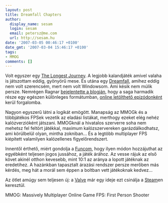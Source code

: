 ```yaml
---
layout: post
title: Dreamfall Chapters
author:
  display_name: sesam
  login: sesam
  email: petersz@me.com
  url: http://sesam.hu
date: '2007-03-05 00:46:17 +0100'
date_gmt: '2007-03-04 15:46:17 +0100'
tags:
- MMOG
comments: []
---
```


Volt egyszer egy [The Longest Journey](http://www.longestjourney.com). A legjobb kalandjáték amivel valaha is játszottam eddig, gyönyörű mese. És utána egy [Dreamfall](http://www.dreamfall.com), amihez eddig nem volt szerencsém, mert nem volt Windowsom. Ami késik nem múlik persze. Nemrégen Ragnar [bejelentette a blogján](http://ragnartornquist.com/?p=291), hogy a saga harmadik része egy egészen különleges formátumban, [online letölthető epizódonként](http://www.funcom.com/wsp/funcom/frontend.cgi?session=v0ogjj5npfodbrc0bijdl3rig9efbm&func=publish.show&func_id=1191&table=CONTENT&item=1004) kerül forgalomba.

Nagyon egyszerű látni a logikát emögött. Manapság az MMOGk és a többjátékos FPSek vezetik az eladási listákat, merthogy ezeket elég nehéz kalózverzióként játszani. MMOGknál a hivatalos szerverre soha nem mehetsz fel feltört játékkal, maximum kalózszervereken garázdálkodhatsz, ami körülbelül olyan, mintha zokniban... És a legtöbb multiplayer FPS kiépített valamilyen kalózellenes figyelőrendszert.

Innentől érthető, miért gondolja a [Funcom](http://www.funcom.com), hogy ilyen módon hozzájuthat az egyébként teljesen jogos jussához, a játék árához. Az vesse rájuk az első követ akinél otthon kevesebb, mint 10:1 az aránya a lopott játéknak az eredetihez. A hazánkban tapasztalt árazási rendszer persze merőben más kérdés, meg hát a morál sem éppen a boltban vett játékoknak kedvez...

Az ötlet amúgy sem teljesen új: a [Valve](http://www.valvesoftware.com) már egy ideje ezt csinálja a [Steam](http://www.steampowered.com/v/index.php)en keresztül.

<span class="footnote">MMOG: Massively Multiplayer Online Game</span>
<span class="footnote">FPS: First Person Shooter</span>
